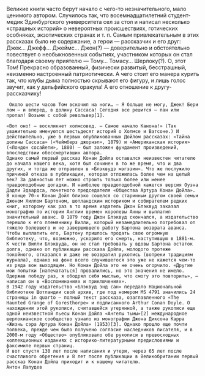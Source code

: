 <!--2015-12-07 22:05:23-->
Великие книги часто берут начало с чего-то незначительного, мало ценимого автором. Случилось так, что восемнадцатилетний студент-медик Эдинбургского университета сел за стол и написал несколько «страшных историй» о невероятных происшествиях, готических особняках, экзотических странах и т. п. Самым привлекательным в этих рассказах было не содержание, а герои — рассказчик и его друг: Джек… Джефф… Джеймс… Джон(?) — доверительно и обстоятельно повествует о необыкновенных событиях, участником которых он стал благодаря своему приятелю — Тому… Томасу… Шерлоку(?). О, этот Том! Прекрасно образованный, физически развитый, бесстрашный, неизменно настроенный патриотически. А чего стоит его манера курить так, что клубы дыма полностью скрывают его фигуру, и лишь голос звучит, как у дельфийского оракула! А его отношение к другу-рассказчику!
    
     Около шести часов Том вскочил на ноги… — Я больше не могу, Джек! Бери лом — и вперед, в долину Сассаса! Сегодня все решится — пан или пропал! Возьми с собой револьвер[1].
    
    «Вот оно! — воскликнет холмсовед. — Самое начало Канона!» (Так уважительно именуются шестьдесят историй о Холмсе и Ватсоне.) И действительно, уже в первых опубликованных Дойлом рассказах: «Тайна долины Сассаса» («Чеймберз джорнэл», 1879) и «Американская история» («Лондон сосайети», 1880) — был заложен фундамент произведений, впоследствии обессмертивших автора.
    Однако самый первый рассказ Конан Дойла оставался неизвестен читателю до начала нашего века, хотя был сочинен в то же время, что и два других, и тогда же отправлен в «Блэквудз мэгэзин». Что же послужило причиной отказа в публикации, которая отложилась более чем на целый век? За давностью лет можно строить только более или менее правдоподобные догадки. И наиболее правдоподобной кажется версия Оуэна Дадли Эдвардса, почетного председателя «Общества Артура Конан Дойла».
    В конце 70-х Конан Дойл близко сошелся со старинным другом своей семьи Джоном Хиллом Бартоном, шотландским историком и собирателем редких книг, которому как раз в то время издатель Джон Блэквуд заказал монографию по истории Англии времен королевы Анны и выплатил значительный аванс. В 1879 году Джон Блэквуд скончался, а издательство перешло к его племяннику Вилли, который незамедлительно потребовал от тяжело болевшего и не завершившего работу Бартона возврата аванса. Чтобы выплатить его, Бартону пришлось продать свою огромную библиотеку, что, возможно, ускорило его смерть, наступившую в 1881-м. К чести Вилли Блэквуда, он не стал требовать у вдовы Бартона остаток долга, однако от публикации рассказа Дойла, молодого протеже покойного, отказался и даже не возвратил рукопись (вопреки традициям журнала), однако на фоне всего случившегося это уже не кажется чем-то из ряда вон выходящим. Но Конан Дойла это не очень огорчило. «Другие мои попытки [напечататься] провалились, но это значения не имело. Одержав победу раз, я ободрял себя мыслью, что смогу это повторить», — написал он в «Воспоминаниях и приключениях».
    В 1942 году издательство «Блэквуд энд сан» передало Национальной библиотеке Шотландии свой архив, где под номером MS 4791 значились 24 страницы in quarto — полный текст рассказа, озаглавленного «The Haunted Grange of Goresthorpe» и подписанного Arthur Conan Doyle. О нахождении этой рукописи, считавшейся утерянной, а также рукописи еще одной неизвестной пьесы Конан Дойла «Ангелы тьмы»[2] международное шерлокианское сообщество узнало из монографии Джона Диксона Карра «Жизнь сэра Артура Конан Дойла» (1953)[3]. Однако прошло еще почти полвека, прежде чем было получено согласие наследников писателя, и в 2000-м году «Общество» опубликовало обе рукописи в превосходных коллекционных изданиях с историко-литературными предисловиями и факсимиле первых страниц.
    И вот спустя 130 лет после написания и утери, через 65 лет после счастливого обретения и 8 лет после публикации в Великобритании первый рассказ Конан Дойла приходит и к нашему читателю.
    Антон Лапудев